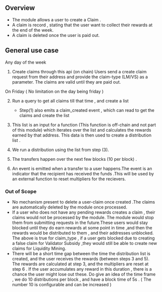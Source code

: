 ## Overview
- The module allows a user to create a Claim .
- A claim is record , stating that the user want to collect their rewards at the end of the week.
- A claim is deleted once the user is paid out.


## General use case

Any day of the week
1) Create claims through this api (on chain)
     Users send a create claim request from their address and provide the claim-type (LM/VS) as a parameter. The claims are valid until they are paid out.


On Friday ( No limitation on the day being friday )


2) Run a query to get all claims till that time , and create a list 
     - Step(1) also emits a claim_created event , which can read to get the claims and create the list
    
3) This  list is an input for a function (This function is off-chain and not part of this module)  which iterates over the list and calculates the rewards earned by that address. This data is then used to create a distribution list . 
     
4) We run a distribution using the list from step (3). 
5) The transfers happen over the next few blocks (10 per block) . 
6) An event is emitted when a transfer to a user happens.The event is an indicator that the recipient has received the funds .This will be used by an external function to reset multipliers for the recievers. 

### Out of Scope
- No mechanism present to delete a user-claim once created .The claims are automatically deleted by the module once processed.
- If a user who does not have any pending rewards creates a claim , their claims would not be processed by the module. The module would stop them from submitting requests in the future.These users would stay blocked until they do earn rewards at some point in time ,and then the rewards would be distributed to them , and their addresses unblocked.
The above is true for claim_type , if a user gets blocked due to creating a false claim for Validator Subsidy ,they would still be able to create new claims for Liquidity Mining.
- There will be a short time gap between the time the distribution list is created, and the user receives the rewards (between steps 3 and 5). The rewards are calculated at step 3, and the multipliers are reset at step 6 . If the user accumulates any reward in this duration , there is a chance the user might lose out these.
Do give an idea of the time frame , we do 10 distributions per block , and have a block time of 5s . ( The number 10 is configurable and can be increased )